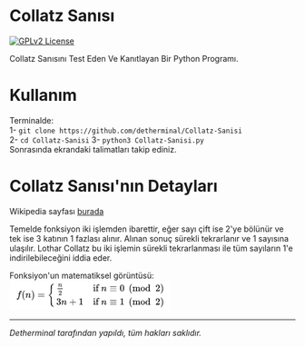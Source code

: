 # Collatz Sanısı
[![GPLv2 License](https://img.shields.io/badge/License-GPL%20v2-blue.svg)](https://opensource.org/licenses/)

Collatz Sanısını Test Eden Ve Kanıtlayan Bir Python Programı.

# Kullanım

Terminalde: \
1- `git clone https://github.com/detherminal/Collatz-Sanisi` \
2- `cd Collatz-Sanisi`
3- `python3 Collatz-Sanisi.py` \
Sonrasında ekrandaki talimatları takip ediniz.

# Collatz Sanısı'nın Detayları

Wikipedia sayfası [burada](https://tr.wikipedia.org/wiki/Collatz_san%C4%B1s%C4%B1)

Temelde fonksiyon iki işlemden ibarettir, eğer sayı çift ise 2'ye bölünür ve tek ise 3 katının 1 fazlası alınır. Alınan sonuç sürekli tekrarlanır ve 1 sayısına ulaşılır. Lothar Collatz bu iki işlemin sürekli tekrarlanması ile tüm sayıların 1'e indirilebileceğini iddia eder.

Fonksiyon'un matematiksel görüntüsü: \
![fonksiyon](https://raw.githubusercontent.com/detherminal/Collatz-Sanisi/main/collatz-sanisi.png)

----------------------------------------------------

*Detherminal tarafından yapıldı, tüm hakları saklıdır.*







